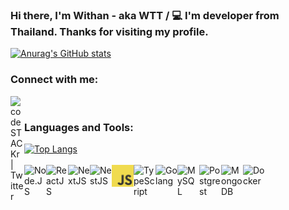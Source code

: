 ### Hi there, I'm Withan - aka WTT / 💻 I'm developer from Thailand. Thanks for visiting my profile.


[![Anurag's GitHub stats](https://github-readme-stats.vercel.app/api?username=wtt-kku&show_icons=true&theme=react)](https://github-readme-stats.vercel.app/api?username=wtt-kku&show_icons=true&theme=react)


### Connect with me:

[<img align="left" alt="codeSTACKr | Twitter" width="22px" src="https://cdn.jsdelivr.net/npm/simple-icons@v3/icons/twitter.svg" />][twitter]

<br />

### Languages and Tools:
[![Top Langs](https://github-readme-stats.vercel.app/api/top-langs/?username=wtt-kku&layout=compact)](https://github-readme-stats.vercel.app/api/top-langs/?username=wtt-kku&layout=compact)
<br />
<br />
<img align="left" alt="Node.JS" width="35px" src="https://cdn.worldvectorlogo.com/logos/nodejs-2.svg" />
<img align="left" alt="ReactJS" width="35px" src="https://www.vectorlogo.zone/logos/reactjs/reactjs-icon.svg" />
<img align="left" alt="NextJS" width="35px" src="https://d2nir1j4sou8ez.cloudfront.net/wp-content/uploads/2021/12/nextjs-boilerplate-logo.png" />
<img align="left" alt="NestJS" width="35px" src="https://www.vectorlogo.zone/logos/nestjs/nestjs-icon.svg" />
<img align="left" alt="JavaScript" width="35px" src="https://raw.githubusercontent.com/github/explore/80688e429a7d4ef2fca1e82350fe8e3517d3494d/topics/javascript/javascript.png" />
<img align="left" alt="TypeScript" width="35px" src="https://www.vectorlogo.zone/logos/typescriptlang/typescriptlang-icon.svg" />
<img align="left" alt="Golang" width="35px" src="https://www.vectorlogo.zone/logos/golang/golang-icon.svg" />
<img align="left" alt="MySQL" width="35px" src="https://cdn.icon-icons.com/icons2/1381/PNG/512/mysqlworkbench_93532.png" />
<img align="left" alt="Postgrest" width="35px" src="https://www.vectorlogo.zone/logos/postgresql/postgresql-icon.svg" />
<img align="left" alt="MongoDB" width="35px" src="https://cdn.icon-icons.com/icons2/2699/PNG/512/mongodb_logo_icon_170943.png" />
<img align="left" alt="Docker" width="35px" src="https://cdn.icon-icons.com/icons2/2407/PNG/512/docker_icon_146192.png" />





<br />



[website]: https://www.wttport.com
[twitter]: https://twitter.com/@WTTCIS
[facebook]: https://www.facebook.com/wttcis

<br />
<br />
